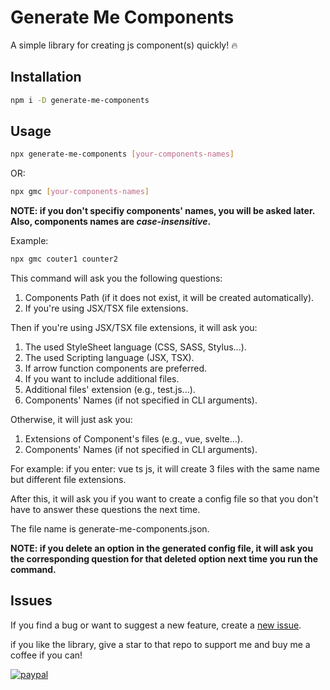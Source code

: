 # Generate Me Components

A simple library for creating js component(s) quickly! :fire:

## Installation

```bash
npm i -D generate-me-components
```

## Usage

```bash
npx generate-me-components [your-components-names]
```

OR:

```bash
npx gmc [your-components-names]
```

**NOTE: if you don't specifiy components' names, you will be asked later. Also, components names are *case-insensitive*.**

Example:

```bash
npx gmc couter1 counter2
```

This command will ask you the following questions:

1. Components Path (if it does not exist, it will be created automatically).
2. If you're using JSX/TSX file extensions.

Then if you're using JSX/TSX file extensions, it will ask you:

1. The used StyleSheet language (CSS, SASS, Stylus...).
2. The used Scripting language (JSX, TSX).
3. If arrow function components are preferred.
4. If you want to include additional files.
5. Additional files' extension (e.g., test.js...).
6. Components' Names (if not specified in CLI arguments).

Otherwise, it will just ask you:

1. Extensions of Component's files (e.g., vue, svelte...).
2. Components' Names (if not specified in CLI arguments).

For example: if you enter: vue ts js, it will create 3 files with the same name but different file extensions.

After this, it will ask you if you want to create a config file so that you don't have to answer these questions the next time.

The file name is generate-me-components.json.

**NOTE: if you delete an option in the generated config file, it will ask you the corresponding question for that deleted option next time you run the command.**

## Issues

If you find a bug or want to suggest a new feature, create a [new issue](https://github.com/MrLuckyCat/gift-me-components/issues).

if you like the library, give a star to that repo to support me and buy me a coffee if you can!

[![paypal](https://www.paypalobjects.com/en_US/i/btn/btn_donateCC_LG.gif)](https://ko-fi.com/mrluckycat)

